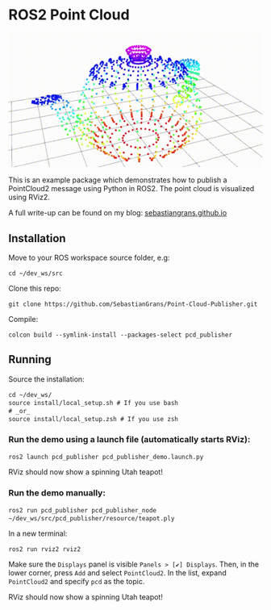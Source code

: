 # ROS2 Point Cloud 

![](demo.gif)


This is an example package which demonstrates how to publish a PointCloud2 message using Python in ROS2. The point cloud is visualized using RViz2.

A full write-up can be found on my blog: [sebastiangrans.github.io](sebastiangrans.github.io)

## Installation

Move to your ROS workspace source folder, e.g:
```
cd ~/dev_ws/src
```
Clone this repo:
```
git clone https://github.com/SebastianGrans/Point-Cloud-Publisher.git
```
Compile:
```
colcon build --symlink-install --packages-select pcd_publisher
```


## Running
Source the installation:
```
cd ~/dev_ws/
source install/local_setup.sh # If you use bash
# _or_
source install/local_setup.zsh # If you use zsh
```
### Run the demo using a launch file (automatically starts RViz):
```
ros2 launch pcd_publisher pcd_publisher_demo.launch.py
```
RViz should now show a spinning Utah teapot! 

### Run the demo manually: 

```
ros2 run pcd_publisher pcd_publisher_node ~/dev_ws/src/pcd_publisher/resource/teapot.ply
```
In a new terminal:
```
ros2 run rviz2 rviz2
```
Make sure the `Displays` panel is visible `Panels > [✔] Displays`. Then, in the lower corner, press `Add` and select `PointCloud2`. In the list, expand `PointCloud2` and specify `pcd` as the topic. 

RViz should now show a spinning Utah teapot! 

